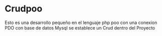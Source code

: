 # Crudpoo
 Esto es una desarrollo pequeño  en el lenguaje php poo con una conexion PDO 
 con base de datos Mysql se establece un Crud dentro del Proyecto
